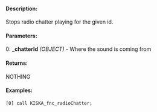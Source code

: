 #### Description:
Stops radio chatter playing for the given id.

#### Parameters:
0: **_chatterId** *(OBJECT)* - Where the sound is coming from

#### Returns:
NOTHING

#### Examples:
```sqf
[0] call KISKA_fnc_radioChatter;
```

